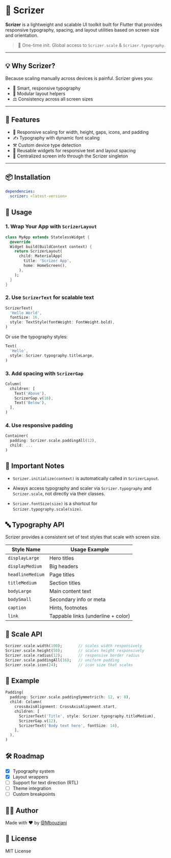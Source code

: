 # 🧠 Scrizer

**Scrizer** is a lightweight and scalable UI toolkit built for Flutter that provides responsive typography, spacing, and layout utilities based on screen size and orientation.

> 📏 One-time init. Global access to `Scrizer.scale` & `Scrizer.typography`.

---

## 💡 Why Scrizer?

Because scaling manually across devices is painful. Scrizer gives you:

- 🧠 Smart, responsive typography  
- 🧱 Modular layout helpers  
- ⚖️ Consistency across all screen sizes  

---

## 🚀 Features

- 📏 Responsive scaling for width, height, gaps, icons, and padding  
- ✍️ Typography with dynamic font scaling  
- ⚒ Custom device type detection  
- 🧱 Reusable widgets for responsive text and layout spacing  
- 🧠 Centralized screen info through the Scrizer singleton  

---

## 📦 Installation

```yaml
dependencies:
  scrizer: <latest-version>
```

## 🧰 Usage

### 1. Wrap Your App with `ScrizerLayout`

```dart
class MyApp extends StatelessWidget {
  @override
  Widget build(BuildContext context) {
    return ScrizerLayout(
      child: MaterialApp(
        title: 'Scrizer App',
        home: HomeScreen(),
      ),
    );
  }
}
```

### 2. Use `ScrizerText` for scalable text

```dart
ScrizerText(
  'Hello World',
  fontSize: 16,
  style: TextStyle(fontWeight: FontWeight.bold),
)
```
Or use the typography styles:

```dart
Text(
  'Hello',
  style: Scrizer.typography.titleLarge,
)
```
### 3. Add spacing with `ScrizerGap`

```dart
Column(
  children: [
    Text('Above'),
    ScrizerGap.v(16),
    Text('Below'),
  ],
)
```

### 4. Use responsive padding

```dart
Container(
  padding: Scrizer.scale.paddingAll(12),
  child: ...
)
```
## 🧾 Important Notes

* `Scrizer.initialize(context)` is automatically called in `ScrizerLayout`.

* Always access typography and scaler via `Scrizer.typography` and `Scrizer.scale`, not directly via their classes.

* `Scrizer.fontSize(size)` is a shortcut for `Scrizer.typography.scale(size)`.

## 🔤 Typography API

Scrizer provides a consistent set of text styles that scale with screen size.

| **Style Name**     | **Usage Example**              |
|--------------------|-------------------------------|
| `displayLarge`     | Hero titles                   |
| `displayMedium`    | Big headers                   |
| `headlineMedium`   | Page titles                   |
| `titleMedium`      | Section titles                |
| `bodyLarge`        | Main content text             |
| `bodySmall`        | Secondary info or meta        |
| `caption`          | Hints, footnotes              |
| `link`             | Tappable links (underline + color) |

## 📐 Scale API

```dart
Scrizer.scale.width(100);       // scales width responsively
Scrizer.scale.height(50);       // scales height responsively
Scrizer.scale.radius(12);       // responsive border radius
Scrizer.scale.paddingAll(16);   // uniform padding
Scrizer.scale.icon(24);         // icon size that scales
```

## 👀 Example

```dart
Padding(
  padding: Scrizer.scale.paddingSymmetric(h: 12, v: 8),
  child: Column(
    crossAxisAlignment: CrossAxisAlignment.start,
    children: [
      ScrizerText('Title', style: Scrizer.typography.titleMedium),
      ScrizerGap.v(12),
      ScrizerText('Body text here', fontSize: 14),
    ],
  ),
)
```

## 🛠️ Roadmap

- [x] Typography system  
- [x] Layout wrappers  
- [ ] Support for text direction (RTL)  
- [ ] Theme integration  
- [ ] Custom breakpoints  

## 🧑‍💻 Author

Made with ❤️ by [@Mbouziani](https://github.com/Mbouziani)


## 📄 License
MIT License